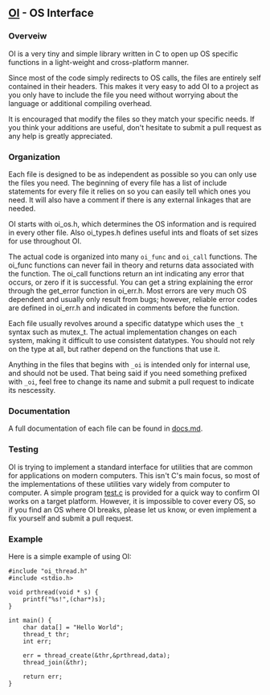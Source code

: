 [OI](http://github.com/geky/oi) - OS Interface
----------------------------------------------

### Overveiw ###

OI is a very tiny and simple library written in C to open up OS specific functions in a light-weight and cross-platform manner. 

Since most of the code simply redirects to OS calls, the files are entirely self contained in their headers. This makes it very easy to add OI to a project as you only have to include the file you need without worrying about the language or additional compiling overhead.

It is encouraged that modify the files so they match your specific needs. If you think your additions are useful, don't hesitate to submit a pull request as any help is greatly appreciated.

### Organization ###

Each file is designed to be as independent as possible so you can only use the files you need. The beginning of every file has a list of include statements for every file it relies on so you can easily tell which ones you need. It will also have a comment if there is any external linkages that are needed. 

OI starts with oi_os.h, which determines the OS information and is required in every other file. Also oi_types.h defines useful ints and floats of set sizes for use throughout OI.

The actual code is organized into many `oi_func` and `oi_call` functions. The oi_func functions can never fail in theory and returns data associated with the function. The oi_call functions return an int indicating any error that occurs, or zero if it is successful. You can get a string explaining the error through the get_error function in oi_err.h. Most errors are very much OS dependent and usually only result from bugs; however, reliable error codes are defined in oi_err.h and indicated in comments before the function.

Each file usually revolves around a specific datatype which uses the `_t` syntax such as mutex_t. The actual implementation changes on each system, making it difficult to use consistent datatypes. You should not rely on the type at all, but rather depend on the functions that use it.

Anything in the files that begins with `_oi` is intended only for internal use, and should not be used. That being said if you need something prefixed with `_oi`, feel free to change its name and submit a pull request to indicate its nescessity.

### Documentation  ###

A full documentation of each file can be found in [docs.md](oi/blob/master/doc.md).

### Testing ###

OI is trying to implement a standard interface for utilities that are common for applications on modern computers. This isn't C's main focus, so most of the implementations of these utilities vary widely from computer to computer. A simple program [test.c](oi/blob/master/test.c) is provided for a quick way to confirm OI works on a target platform. However, it is impossible to cover every OS, so if you find an OS where OI breaks, please let us know, or even implement a fix yourself and submit a pull request.

### Example ###

Here is a simple example of using OI:

    #include "oi_thread.h"
    #include <stdio.h>
    
    void prthread(void * s) {
        printf("%s!",(char*)s);
    }
    
    int main() {
        char data[] = "Hello World";
        thread_t thr;
        int err;
        
        err = thread_create(&thr,&prthread,data);
        thread_join(&thr);
    
        return err;
    }
